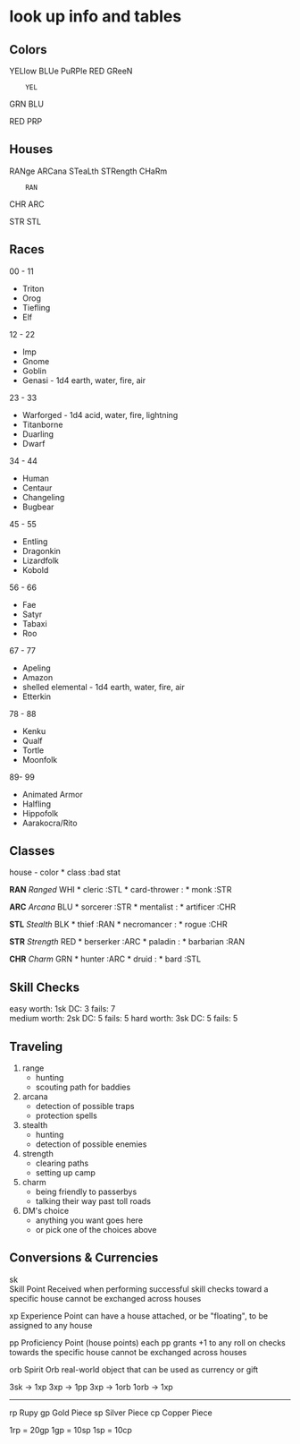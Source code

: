 # look up info and tables

## Colors

YELlow
BLUe
PuRPle
RED
GReeN
                  
        YEL

GRN              BLU


   RED        PRP


## Houses

RANge
ARCana
STeaLth
STRength
CHaRm
                  
        RAN

CHR              ARC


   STR        STL


## Races

00 - 11
  * Triton
  * Orog
  * Tiefling
  * Elf

12 - 22
  * Imp
  * Gnome
  * Goblin
  * Genasi - 1d4 earth, water, fire, air

23 - 33
  * Warforged - 1d4 acid, water, fire, lightning
  * Titanborne
  * Duarling
  * Dwarf
    
34 - 44
  * Human
  * Centaur
  * Changeling
  * Bugbear
    
45 - 55
  * Entling
  * Dragonkin
  * Lizardfolk
  * Kobold
    
56 - 66    
  * Fae
  * Satyr
  * Tabaxi
  * Roo
  
67 - 77
  * Apeling
  * Amazon
  * shelled elemental - 1d4 earth, water, fire, air
  * Etterkin
    
78 - 88
  * Kenku
  * Qualf
  * Tortle
  * Moonfolk
    
 89- 99  
  * Animated Armor
  * Halfling
  * Hippofolk
  * Aarakocra/Rito


## Classes

house - color
    * class               :bad stat

**RAN** _Ranged_ WHI
    * cleric              :STL
    * card-thrower        :
    * monk                :STR

**ARC** _Arcana_ BLU
    * sorcerer            :STR
    * mentalist           :
    * artificer           :CHR

**STL** _Stealth_ BLK
    * thief               :RAN
    * necromancer         :
    * rogue               :CHR

**STR** _Strength_ RED
    * berserker           :ARC
    * paladin             :
    * barbarian           :RAN

**CHR** _Charm_ GRN
    * hunter              :ARC
    * druid               :
    * bard                :STL


## Skill Checks

easy
    worth:  1sk
    DC:     3
    fails:  7  
medium
    worth:  2sk
    DC:     5
    fails:  5
hard
    worth:  3sk
    DC:     5
    fails:  5

## Traveling

1. range
    * hunting
    * scouting path for baddies
2. arcana
    * detection of possible traps
    * protection spells
3. stealth
    * hunting
    * detection of possible enemies
4. strength
    * clearing paths
    * setting up camp
5. charm
    * being friendly to passerbys
    * talking their way past toll roads
6. DM's choice
    * anything you want goes here
    * or pick one of the choices above


## Conversions & Currencies

sk  
    Skill Point
    Received when performing successful skill checks toward a specific house
    cannot be exchanged across houses

xp
    Experience Point
    can have a house attached, or be "floating", to be assigned to any house

pp
    Proficiency Point (house points)
    each pp grants +1 to any roll on checks towards the specific house
    cannot be exchanged across houses

orb
    Spirit Orb
    real-world object that can be used as currency or gift


3sk  -> 1xp
3xp  -> 1pp
3xp  -> 1orb
1orb -> 1xp


---

rp  Rupy
gp  Gold Piece
sp  Silver Piece
cp  Copper Piece


1rp = 20gp
1gp = 10sp
1sp = 10cp
